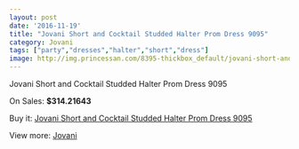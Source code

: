 ```yaml
---
layout: post
date: '2016-11-19'
title: "Jovani Short and Cocktail Studded Halter Prom Dress 9095"
category: Jovani
tags: ["party","dresses","halter","short","dress"]
image: http://img.princessan.com/8395-thickbox_default/jovani-short-and-cocktail-studded-halter-prom-dress-9095.jpg
---
```

Jovani Short and Cocktail Studded Halter Prom Dress 9095

On Sales: **$314.21643**
<a href="https://www.princessan.com/en/jovani/3709-jovani-short-and-cocktail-studded-halter-prom-dress-9095.html"><amp-img layout="responsive" width="600" height="600" src="//img.princessan.com/8395-thickbox_default/jovani-short-and-cocktail-studded-halter-prom-dress-9095.jpg" alt="Jovani Short and Cocktail Studded Halter Prom Dress 9095 0" /></a>
<a href="https://www.princessan.com/en/jovani/3709-jovani-short-and-cocktail-studded-halter-prom-dress-9095.html"><amp-img layout="responsive" width="600" height="600" src="//img.princessan.com/8396-thickbox_default/jovani-short-and-cocktail-studded-halter-prom-dress-9095.jpg" alt="Jovani Short and Cocktail Studded Halter Prom Dress 9095 1" /></a>
<a href="https://www.princessan.com/en/jovani/3709-jovani-short-and-cocktail-studded-halter-prom-dress-9095.html"><amp-img layout="responsive" width="600" height="600" src="//img.princessan.com/8397-thickbox_default/jovani-short-and-cocktail-studded-halter-prom-dress-9095.jpg" alt="Jovani Short and Cocktail Studded Halter Prom Dress 9095 2" /></a>

Buy it: [Jovani Short and Cocktail Studded Halter Prom Dress 9095](https://www.princessan.com/en/jovani/3709-jovani-short-and-cocktail-studded-halter-prom-dress-9095.html "Jovani Short and Cocktail Studded Halter Prom Dress 9095")

View more: [Jovani](https://www.princessan.com/en/26-jovani "Jovani")